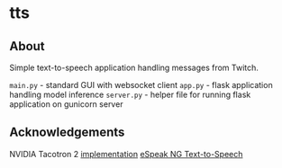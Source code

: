 # tts

## About

Simple text-to-speech application handling messages from Twitch.

`main.py` - standard GUI with websocket client
`app.py` - flask application handling model inference
`server.py` - helper file for running flask application on gunicorn server

## Acknowledgements

NVIDIA Tacotron 2 [implementation](https://github.com/NVIDIA/tacotron2)
[eSpeak NG Text-to-Speech](https://github.com/espeak-ng/espeak-ng)

